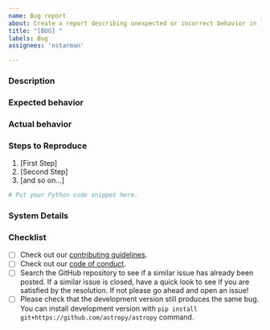 ```yaml
---
name: Bug report
about: Create a report describing unexpected or incorrect behavior in `overload_numpy`.
title: "[BUG] "
labels: Bug
assignees: 'nstarman'

---
```


### Description
<!-- Provide a general description of the bug. -->

### Expected behavior
<!-- What did you expect to happen. -->

### Actual behavior
<!-- What actually happened. -->
<!-- Was the output confusing or poorly described? -->

### Steps to Reproduce
<!-- Ideally a code example could be provided so we can run it ourselves. -->
<!-- If you are pasting code, use triple backticks (```) around
your code snippet. -->
<!-- If necessary, sanitize your screen output to be pasted so you do not
reveal secrets like tokens and passwords. -->

1. [First Step]
2. [Second Step]
3. [and so on...]

```python
# Put your Python code snippet here.
```

### System Details
<!-- Even if you do not think this is necessary, it is useful information for the maintainers.
Please run the following snippet and paste the output below:
import platform; print(platform.platform())
import sys; print("Python", sys.version)
import astropy; print("astropy", astropy.__version__)
import astroquery; print("astroquery", astroquery.__version__)
import matplotlib; print("Matplotlib", matplotlib.__version__)
import numpy; print("Numpy", numpy.__version__)
import scipy; print("Scipy", scipy.__version__)
-->

### Checklist

- [ ] Check out our [contributing guidelines](https://github.com/astropy/astropy/blob/master/CONTRIBUTING.md).
- [ ] Check out our [code of conduct](https://github.com/astropy/astropy/blob/master/CODE_OF_CONDUCT.md).
- [ ] Search the GitHub repository to see if a similar issue has already been posted. If a similar issue is closed, have a quick look to see if you are satisfied by the resolution. If not please go ahead and open an issue!
- [ ] Please check that the development version still produces the same bug. You can install development version with ``pip install git+https://github.com/astropy/astropy`` command.
